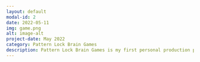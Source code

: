 ```yaml
---
layout: default
modal-id: 2
date: 2022-05-11
img: game.png
alt: image-alt
project-date: May 2022
category: Pattern Lock Brain Games
description: Pattern Lock Brain Games is my first personal production project. It’s an Android application that incudes a mini-game collection that requires a variety of thinking skills. The games are divided into 3 different categories, namely: Problem Solving, Memory and Brain Processing Speed.
---
```

